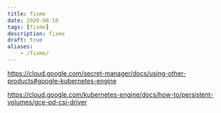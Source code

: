 ```yaml
---
title: fixme
date: 2020-08-10
tags: [fixme]
description: fixme
draft: true
aliases:
    - /fixme/
---
```

https://cloud.google.com/secret-manager/docs/using-other-products#google-kubernetes-engine

https://cloud.google.com/kubernetes-engine/docs/how-to/persistent-volumes/gce-pd-csi-driver